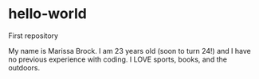 # hello-world

First repository

My name is Marissa Brock. I am 23 years old (soon to turn 24!) and I have no previous experience with coding. I LOVE sports, books, and the outdoors. 
